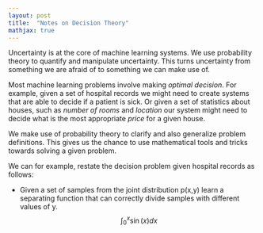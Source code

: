 ```yaml
---
layout: post
title:  "Notes on Decision Theory"
mathjax: true
---
```


Uncertainty is at the core of machine learning systems. We use probability theory to quantify and manipulate uncertainty. This turns uncertainty from something we are afraid of to something we can make use of.

Most machine learning problems involve making *optimal decision*. For example, given a set of hospital records we might need to create systems that are able to decide if a patient is sick. Or given a set of statistics about houses, such as *number of rooms* and *location* our system might need to decide what is the most appropriate *price* for a given house.

We make use of probability theory to clarify and also generalize problem definitions. This gives us the chance to use mathematical tools and tricks towards solving a given problem.

We can for example, restate the decision problem given hospital records as follows:
- Given a set of samples from the joint distribution p(x,y) learn a separating function that can correctly divide samples with different values of y.
$$ \begin{equation} \int_0^x \sin(x) dx \label{eq:test} \end{equation} $$
